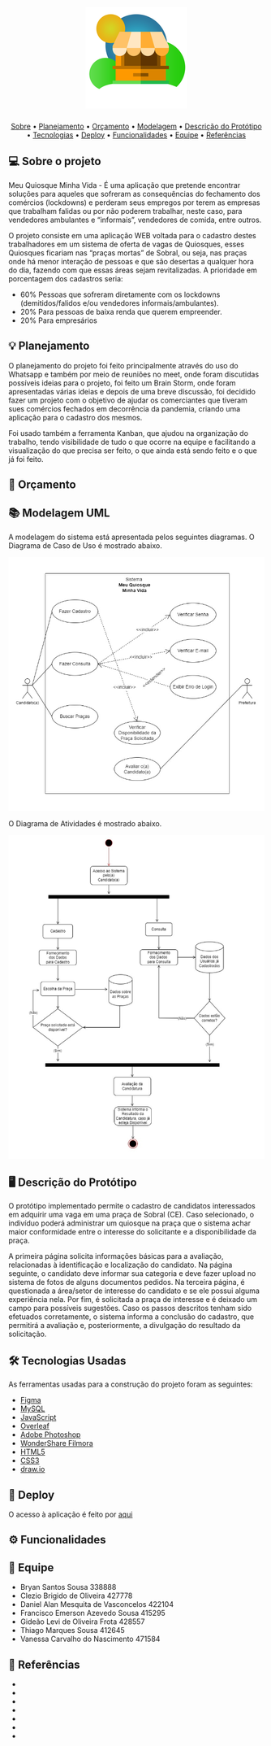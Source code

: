 </p>
<h1 align="center">
    <img alt="#MeuQiosqueMinhaVida" title="#MeuQuiosqueMinhaVida" src="./docs/bannerMQMV.png" />
</h1>

<p align="center">
 <a href="#-sobre-o-projeto">Sobre</a> •
 <a href="#-planejamento">Planejamento</a> •
 <a href="#-orçamento">Orçamento</a> • 
 <a href="#-modelagem-uml">Modelagem</a> • 
 <a href="#-prototipo">Descrição do Protótipo</a> • 
 <a href="#-tecnologias-usadas">Tecnologias</a> • 
 <a href="#-deploy">Deploy</a> • 
 <a href="#-funcionalidades">Funcionalidades</a> • 
 <a href="#-equipe">Equipe</a> • 
 <a href="#-referencias">Referências</a>
</p>

## 💻 Sobre o projeto

Meu Quiosque Minha Vida - É uma aplicação que pretende encontrar soluções para aqueles que sofreram as consequências do fechamento dos comércios (lockdowns) e perderam seus empregos por terem as empresas que trabalham falidas ou por não poderem trabalhar, neste caso, para vendedores ambulantes e “informais”, vendedores de comida, entre outros.

O projeto consiste em uma aplicação WEB voltada para o cadastro destes trabalhadores em um sistema de oferta de vagas de Quiosques, esses Quiosques ficariam nas “praças mortas” de Sobral, ou seja, nas praças onde há menor interação de pessoas e que são desertas a qualquer hora do dia, fazendo com que essas áreas sejam revitalizadas. A prioridade em porcentagem dos cadastros seria:

- 60% Pessoas que sofreram diretamente com os lockdowns (demitidos/falidos e/ou vendedores informais/ambulantes).
- 20% Para pessoas de baixa renda que querem empreender.
- 20% Para empresários

## 💡 Planejamento

O planejamento do projeto foi feito principalmente através do uso do Whatsapp e também por meio de reuniões no meet, onde foram discutidas possíveis ideias para o projeto, foi feito um Brain Storm, onde foram apresentadas várias ideias e depois de uma breve discussão, foi decidido fazer um projeto com o objetivo de ajudar os comerciantes que tiveram sues comércios fechados em decorrência da pandemia, criando uma aplicação para o cadastro dos mesmos.

Foi usado também a ferramenta Kanban, que ajudou na organização do trabalho, tendo visibilidade de tudo o que ocorre na equipe e facilitando a visualização do que precisa ser feito, o que ainda está sendo feito e o que já foi feito.

## 💸 Orçamento 


## 📚 Modelagem UML
A modelagem do sistema está apresentada pelos seguintes diagramas. 
O Diagrama de Caso de Uso é mostrado abaixo.

![](./docs/diagrama.jpg)

O Diagrama de Atividades é mostrado abaixo.

![](./docs/actdia.jpg)



## 🖥️ Descrição do Protótipo
O protótipo implementado permite o cadastro de candidatos interessados em adquirir uma vaga em uma praça de Sobral (CE). Caso selecionado, o indivíduo poderá administrar um quiosque na praça que o sistema achar maior conformidade entre o interesse do solicitante e a disponibilidade da praça. 

A primeira página solicita informações básicas para a avaliação, relacionadas à identificação e localização do candidato. Na página seguinte, o candidato deve informar sua categoria e deve fazer upload no sistema de fotos de alguns documentos pedidos. Na terceira página, é questionada a área/setor de interesse do candidato e se ele possui alguma experiência nela. Por fim, é solicitada a praça de interesse e é deixado um campo para possíveis sugestões. Caso os passos descritos tenham sido efetuados corretamente, o sistema informa a conclusão do cadastro, que permitirá a avaliação e, posteriormente, a divulgação do resultado da solicitação. 

## 🛠 Tecnologias Usadas

As ferramentas usadas para a construção do projeto foram as seguintes:

- [Figma](https://figma.com/)
- [MySQL](https://www.mysql.com/)
- [JavaScript](https://www.javascript.com/)
- [Overleaf](https://pt.overleaf.com/)
- [Adobe Photoshop](https://www.adobe.com/br/products/photoshop.html/)
- [WonderShare Filmora](https://filmora.wondershare.net/pt-br/)
- [HTML5](https://dev.w3.org/html5/spec-LC/)
- [CSS3](https://www.w3.org/TR/2001/WD-css3-roadmap-20010523/)
- [draw.io](https://app.diagrams.net/)

## 📜 Deploy

O acesso à aplicação é feito por [aqui](https://)

## ⚙️ Funcionalidades

## 💪 Equipe

- Bryan Santos Sousa 338888
- Clezio Brigido de Oliveira 427778
- Daniel Alan Mesquita de Vasconcelos 422104
- Francisco Emerson Azevedo Sousa 415295
- Gideão Levi de Oliveira Frota 428557
- Thiago Marques Sousa 412645
- Vanessa Carvalho do Nascimento 471584

## 📝 Referências

- 
- 
- 
- 
-
-
-


